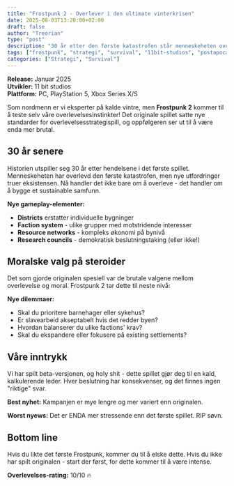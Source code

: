 ```yaml
---
title: "Frostpunk 2 - Overlever i den ultimate vinterkrisen"
date: 2025-08-03T13:20:00+02:00
draft: false
author: "Treorian"
type: "post"
description: "30 år etter den første katastrofen står menneskeheten overfor nye utfordringer. Frostpunk 2 lover mer komplekse valg og større samfunn."
tags: ["frostpunk", "strategi", "survival", "11bit-studios", "postapocalyptic"]
categories: ["Strategi", "Survival"]
---
```


**Release:** Januar 2025  
**Utvikler:** 11 bit studios  
**Plattform:** PC, PlayStation 5, Xbox Series X/S

Som nordmenn er vi eksperter på kalde vintre, men **Frostpunk 2** kommer til å teste selv våre overlevelsesinstinkter! Det originale spillet satte nye standarder for overlevelsesstrategispill, og oppfølgeren ser ut til å være enda mer brutal.

## 30 år senere

Historien utspiller seg 30 år etter hendelsene i det første spillet. Menneskeheten har overlevd den første katastrofen, men nye utfordringer truer eksistensen. Nå handler det ikke bare om å overleve - det handler om å bygge et sustainable samfunn.

**Nye gameplay-elementer:**
- **Districts** erstatter individuelle bygninger
- **Faction system** - ulike grupper med motstridende interesser  
- **Resource networks** - kompleks økonomi på bynivå
- **Research councils** - demokratisk beslutningstaking (eller ikke!)

## Moralske valg på steroider

Det som gjorde originalen spesiell var de brutale valgene mellom overlevelse og moral. Frostpunk 2 tar dette til neste nivå:

**Nye dilemmaer:**
- Skal du prioritere barnehager eller sykehus?
- Er slavearbeid akseptabelt hvis det redder byen?
- Hvordan balanserer du ulike factions' krav?
- Skal du ekspandere eller fokusere på existing settlements?

## Våre inntrykk

Vi har spilt beta-versjonen, og holy shit - dette spillet gjør deg til en kald, kalkulerende leder. Hver beslutning har konsekvenser, og det finnes ingen "riktige" svar.

**Best nyhet:** Kampanjen er mye lengre og mer variert enn originalen.

**Worst nyews:** Det er ENDA mer stressende enn det første spillet. RIP søvn.

## Bottom line

Hvis du likte det første Frostpunk, kommer du til å elske dette. Hvis du ikke har spilt originalen - start der først, for dette kommer til å være intense.

**Overlevelses-rating:** 10/10 🔥